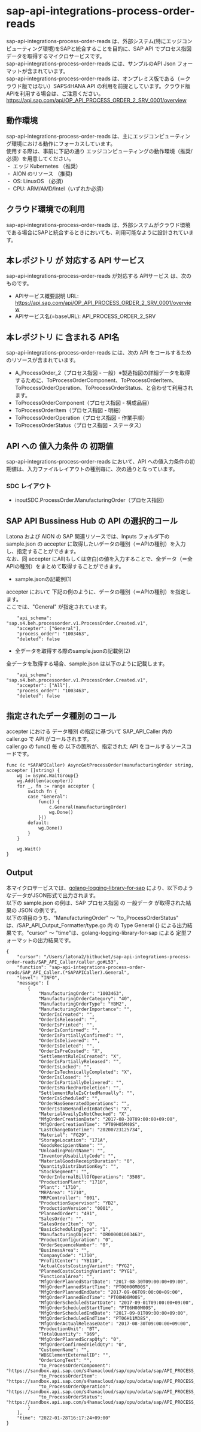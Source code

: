 # sap-api-integrations-process-order-reads  
sap-api-integrations-process-order-reads は、外部システム(特にエッジコンピューティング環境)をSAPと統合することを目的に、SAP API でプロセス指図データを取得するマイクロサービスです。    
sap-api-integrations-process-order-reads には、サンプルのAPI Json フォーマットが含まれています。   
sap-api-integrations-process-order-reads は、オンプレミス版である（＝クラウド版ではない）SAPS4HANA API の利用を前提としています。クラウド版APIを利用する場合は、ご注意ください。   
https://api.sap.com/api/OP_API_PROCESS_ORDER_2_SRV_0001/overview   

## 動作環境  

sap-api-integrations-process-order-reads は、主にエッジコンピューティング環境における動作にフォーカスしています。  
使用する際は、事前に下記の通り エッジコンピューティングの動作環境（推奨/必須）を用意してください。  
・ エッジ Kubernetes （推奨）    
・ AION のリソース （推奨)    
・ OS: LinuxOS （必須）    
・ CPU: ARM/AMD/Intel（いずれか必須）    

## クラウド環境での利用

sap-api-integrations-process-order-reads は、外部システムがクラウド環境である場合にSAPと統合するときにおいても、利用可能なように設計されています。  

## 本レポジトリ が 対応する API サービス
sap-api-integrations-process-order-reads が対応する APIサービス は、次のものです。

* APIサービス概要説明 URL: https://api.sap.com/api/OP_API_PROCESS_ORDER_2_SRV_0001/overview
* APIサービス名(=baseURL): API_PROCESS_ORDER_2_SRV

## 本レポジトリ に 含まれる API名
sap-api-integrations-process-order-reads には、次の API をコールするためのリソースが含まれています。  

* A_ProcessOrder_2（プロセス指図 - 一般）※製造指図の詳細データを取得するために、ToProcessOrderComponent、ToProcessOrderItem、ToProcessOrderOperation、ToProcessOrderStatus、と合わせて利用されます。
* ToProcessOrderComponent（プロセス指図 - 構成品目）
* ToProcessOrderItem（プロセス指図 - 明細）
* ToProcessOrderOperation（プロセス指図 - 作業手順）
* ToProcessOrderStatus（プロセス指図 - ステータス）

## API への 値入力条件 の 初期値
sap-api-integrations-process-order-reads において、API への値入力条件の初期値は、入力ファイルレイアウトの種別毎に、次の通りとなっています。  

### SDC レイアウト

* inoutSDC.ProcessOrder.ManufacturingOrder（プロセス指図）

## SAP API Bussiness Hub の API の選択的コール

Latona および AION の SAP 関連リソースでは、Inputs フォルダ下の sample.json の accepter に取得したいデータの種別（＝APIの種別）を入力し、指定することができます。  
なお、同 accepter にAll(もしくは空白)の値を入力することで、全データ（＝全APIの種別）をまとめて取得することができます。  

* sample.jsonの記載例(1)  

accepter において 下記の例のように、データの種別（＝APIの種別）を指定します。  
ここでは、"General" が指定されています。    
  
```
	"api_schema": "sap.s4.beh.processorder.v1.ProcessOrder.Created.v1",
	"accepter": ["General"],
	"process_order": "1003463",
	"deleted": false
```
  
* 全データを取得する際のsample.jsonの記載例(2)  

全データを取得する場合、sample.json は以下のように記載します。  

```
	"api_schema": "sap.s4.beh.processorder.v1.ProcessOrder.Created.v1",
	"accepter": ["All"],
	"process_order": "1003463",
	"deleted": false
```



## 指定されたデータ種別のコール

accepter における データ種別 の指定に基づいて SAP_API_Caller 内の caller.go で API がコールされます。  
caller.go の func() 毎 の 以下の箇所が、指定された API をコールするソースコードです。  

```
func (c *SAPAPICaller) AsyncGetProcessOrder(manufacturingOrder string, accepter []string) {
	wg := &sync.WaitGroup{}
	wg.Add(len(accepter))
	for _, fn := range accepter {
		switch fn {
		case "General":
			func() {
				c.General(manufacturingOrder)
				wg.Done()
			}()
		default:
			wg.Done()
		}
	}

	wg.Wait()
}
```

## Output  
本マイクロサービスでは、[golang-logging-library-for-sap](https://github.com/latonaio/golang-logging-library-for-sap) により、以下のようなデータがJSON形式で出力されます。  
以下の sample.json の例は、SAP プロセス指図 の 一般データ が取得された結果の JSON の例です。  
以下の項目のうち、"ManufacturingOrder" ～ "to_ProcessOrderStatus" は、/SAP_API_Output_Formatter/type.go 内 の Type General {} による出力結果です。"cursor" ～ "time"は、golang-logging-library-for-sap による 定型フォーマットの出力結果です。  

```
{
	"cursor": "/Users/latona2/bitbucket/sap-api-integrations-process-order-reads/SAP_API_Caller/caller.go#L53",
	"function": "sap-api-integrations-process-order-reads/SAP_API_Caller.(*SAPAPICaller).General",
	"level": "INFO",
	"message": [
		{
			"ManufacturingOrder": "1003463",
			"ManufacturingOrderCategory": "40",
			"ManufacturingOrderType": "YBM2",
			"ManufacturingOrderImportance": "",
			"OrderIsCreated": "",
			"OrderIsReleased": "",
			"OrderIsPrinted": "",
			"OrderIsConfirmed": "",
			"OrderIsPartiallyConfirmed": "",
			"OrderIsDelivered": "",
			"OrderIsDeleted": "",
			"OrderIsPreCosted": "X",
			"SettlementRuleIsCreated": "X",
			"OrderIsPartiallyReleased": "",
			"OrderIsLocked": "",
			"OrderIsTechnicallyCompleted": "X",
			"OrderIsClosed": "",
			"OrderIsPartiallyDelivered": "",
			"OrderIsMarkedForDeletion": "",
			"SettlementRuleIsCrtedManually": "",
			"OrderIsScheduled": "",
			"OrderHasGeneratedOperations": "",
			"OrderIsToBeHandledInBatches": "X",
			"MaterialAvailyIsNotChecked": "X",
			"MfgOrderCreationDate": "2017-08-30T09:00:00+09:00",
			"MfgOrderCreationTime": "PT09H05M40S",
			"LastChangeDateTime": "20200723125734",
			"Material": "FG29",
			"StorageLocation": "171A",
			"GoodsRecipientName": "",
			"UnloadingPointName": "",
			"InventoryUsabilityCode": "",
			"MaterialGoodsReceiptDuration": "0",
			"QuantityDistributionKey": "",
			"StockSegment": "",
			"OrderInternalBillOfOperations": "3508",
			"ProductionPlant": "1710",
			"Plant": "1710",
			"MRPArea": "1710",
			"MRPController": "001",
			"ProductionSupervisor": "YB2",
			"ProductionVersion": "0001",
			"PlannedOrder": "491",
			"SalesOrder": "",
			"SalesOrderItem": "0",
			"BasicSchedulingType": "1",
			"ManufacturingObject": "OR000001003463",
			"ProductConfiguration": "0",
			"OrderSequenceNumber": "0",
			"BusinessArea": "",
			"CompanyCode": "1710",
			"ProfitCenter": "YB110",
			"ActualCostsCostingVariant": "PYG2",
			"PlannedCostsCostingVariant": "PYG1",
			"FunctionalArea": "",
			"MfgOrderPlannedStartDate": "2017-08-30T09:00:00+09:00",
			"MfgOrderPlannedStartTime": "PT00H00M00S",
			"MfgOrderPlannedEndDate": "2017-09-06T09:00:00+09:00",
			"MfgOrderPlannedEndTime": "PT00H00M00S",
			"MfgOrderScheduledStartDate": "2017-09-01T09:00:00+09:00",
			"MfgOrderScheduledStartTime": "PT06H00M00S",
			"MfgOrderScheduledEndDate": "2017-09-01T09:00:00+09:00",
			"MfgOrderScheduledEndTime": "PT06H11M38S",
			"MfgOrderActualReleaseDate": "2017-08-30T09:00:00+09:00",
			"ProductionUnit": "BT",
			"TotalQuantity": "969",
			"MfgOrderPlannedScrapQty": "0",
			"MfgOrderConfirmedYieldQty": "0",
			"CustomerName": "",
			"WBSElementExternalID": "",
			"OrderLongText": "",
			"to_ProcessOrderComponent": "https://sandbox.api.sap.com/s4hanacloud/sap/opu/odata/sap/API_PROCESS_ORDER_2_SRV/A_ProcessOrder_2('1003463')/to_ProcessOrderComponent",
			"to_ProcessOrderItem": "https://sandbox.api.sap.com/s4hanacloud/sap/opu/odata/sap/API_PROCESS_ORDER_2_SRV/A_ProcessOrder_2('1003463')/to_ProcessOrderItem",
			"to_ProcessOrderOperation": "https://sandbox.api.sap.com/s4hanacloud/sap/opu/odata/sap/API_PROCESS_ORDER_2_SRV/A_ProcessOrder_2('1003463')/to_ProcessOrderOperation",
			"to_ProcessOrderStatus": "https://sandbox.api.sap.com/s4hanacloud/sap/opu/odata/sap/API_PROCESS_ORDER_2_SRV/A_ProcessOrder_2('1003463')/to_ProcessOrderStatus"
		}
	],
	"time": "2022-01-28T16:17:24+09:00"
}
```
